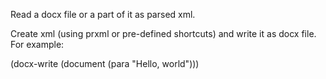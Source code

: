
Read a docx file or a part of it as parsed xml.

Create xml (using prxml or pre-defined shortcuts) and write it as docx
file.  For example:

  (docx-write
    (document
      (para "Hello, world")))

